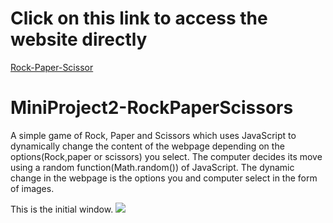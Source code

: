 <h1>Click on this link to access the website directly </h1>
<a href="https://rachelgupta.github.io/MiniProject2-RockPaperScissors/RockPaperScissors2">Rock-Paper-Scissor</a>


# MiniProject2-RockPaperScissors

A simple game of Rock, Paper and Scissors which uses JavaScript to dynamically change the content of the webpage depending on the options(Rock,paper or scissors) you select.
The computer decides its move using a random function(Math.random()) of JavaScript. The dynamic change in the webpage is the options you and computer select in the form of images.

This is the initial window.
<img src="![7 1](https://github.com/rachelgupta/MiniProject2-RockPaperScissors/assets/83275253/a91336c9-7977-42bc-aef8-92047464d7be)">
